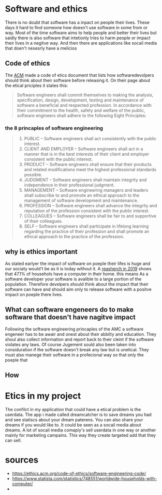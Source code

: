 # Software and ethics
There is no doubt that software has a inpact on people their lives. These days it hard to find someone how doesn't use software in some from or way. Most of the time software aims to help people and better their lives but saidly there is also software that intetionly tries to harm people or impact their lives in a negitve way. And then there are applications like socail media that doen't nesesrly have a melicios 

## Code of ethics
The [ACM](https://ethics.acm.org/code-of-ethics/software-engineering-code/) made a code of etics document that lists how softwaredevolpers should think about their software before releasing it. On their page about the etical priciples it states this:
> Software engineers shall commit themselves to making the analysis, specification, design, development, testing and maintenance of software a beneficial and respected profession. In accordance with their commitment to the health, safety and welfare of the public, software engineers shall adhere to the following Eight Principles:

### the 8 princaples of software engineering
> 1. PUBLIC – Software engineers shall act consistently with the public interest.
>2. CLIENT AND EMPLOYER – Software engineers shall act in a manner that is in the best interests of their client and employer consistent with the public interest.
>3. PRODUCT – Software engineers shall ensure that their products and related modifications meet the highest professional standards possible.
>4. JUDGMENT – Software engineers shall maintain integrity and independence in their professional judgment.
>5. MANAGEMENT – Software engineering managers and leaders shall subscribe to and promote an ethical approach to the management of software development and maintenance.
>6. PROFESSION – Software engineers shall advance the integrity and reputation of the profession consistent with the public interest.
>7. COLLEAGUES – Software engineers shall be fair to and supportive of their colleagues.
>8. SELF – Software engineers shall participate in lifelong learning regarding the practice of their profession and shall promote an ethical approach to the practice of the profession.

## why is ethics important
As stated earlyer the impact of software on poeple their lifes is huge and our sociaty would't be as it is today without it. A [reasherch in 2019](https://www.statista.com/statistics/748551/worldwide-households-with-computer/) shows that 47.1% of househols have a computer in their home. this means As a software developer your software is avalible to a large portion of the population. Therefore develpers should think about the impact that their software can have and should aim only to release software with a positve impact on poeple there lives.

## What can software engeneers do to make software that doesn't have nagitve impact
Following the software engineering princaples of the AMC a software engeneer has to be awair and onest about their abbilty and education. They shoul also collect information and report back to their cleint if the software violates any laws. Of course Jugement sould also been taken into considuration if the software doesn't break any law but is unetical. They must also manege their software in a profecional way so that only the poeple that 

## How

# Etics in my project

The confilct in my application that could have a etical problem is the userdata. The app i made called dreamcatcher is to save dreams you had and see statiscs about your dream paterens. You can also share your dreams if you would like to. It could be seen as a socail media about dreams. A lot of socail media comapiy's sell userdata in one way or another mainly for marketing campains. This way they create targeted add that they can sell. 

# sources
- https://ethics.acm.org/code-of-ethics/software-engineering-code/
- https://www.statista.com/statistics/748551/worldwide-households-with-computer/
- 